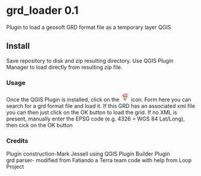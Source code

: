 # grd_loader 0.1   

Plugin to load a geosoft GRD format file as a temporary layer QGIS    
   
## Install   

Save repository to disk and zip resulting directory. Use QGIS Plugin Manager to load directly from resulting zip file.

### Usage   

Once the QGIS Plugin is installed, click on the ![grd_icon](icon.png) icon. Form here you can search for a grd format file and load it. If this GRD has an associated xml file you can then just click on the OK button to load the grid. If no XML is present, manually enter the EPSG code (e.g. 4326 = WGS 84 Lat/Long), then cick on the OK button    

### Credits    
Plugin construction-Mark Jessell using QGIS Plugin Builder Plugin    
grd parser- modified from Fatiando a Terra team code with help from Loop Project    